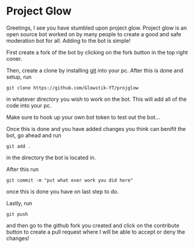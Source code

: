 # Project Glow

Greetings, I see you have stumbled upon project glow. Project glow is an open source bot worked on by many people to create a 
good and safe moderation bot for all. Adding to the bot is simple!

First create a fork of the bot by clicking on the fork button in the top right coner.

Then, create a clone by installing [git](https://git-scm.com/) into your pc. After this is done and setup, run 
```
git clone https://github.com/Glowstik-YT/projglow
```
in whatever directory you wish to work on the bot. This will add all of the code into your pc.

Make sure to hook up your own bot token to test out the bot...

Once this is done and you have added changes you think can benifit the bot, go ahead and run
```
git add .
```
in the directory the bot is located in.

After this run
```
git commit -m "put what ever work you did here"
```
once this is done you have on last step to do.

Lastly, run 
```
git push
```
and then go to the github fork you created and click on the contribute button to create a pull request where I will be able to accept or deny the changes!

